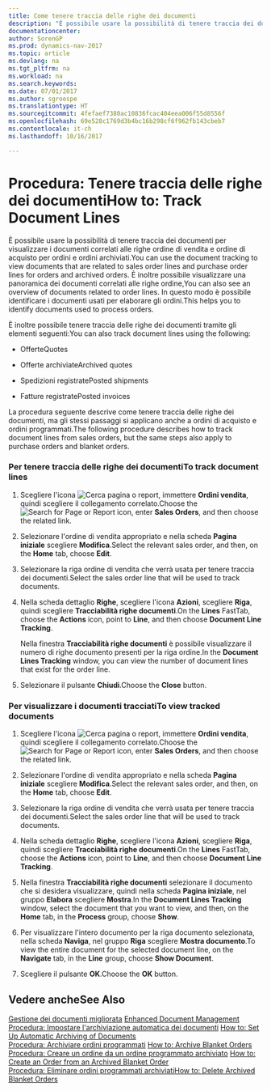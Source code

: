 ```yaml
---
title: Come tenere traccia delle righe dei documenti
description: "È possibile usare la possibilità di tenere traccia dei documenti per visualizzare i documenti correlati alle righe ordine di vendita e ordine di acquisto per ordini e ordini archiviati. È inoltre possibile visualizzare una panoramica dei documenti correlati alle righe ordine, In questo modo è possibile identificare i documenti usati per elaborare gli ordini."
documentationcenter: 
author: SorenGP
ms.prod: dynamics-nav-2017
ms.topic: article
ms.devlang: na
ms.tgt_pltfrm: na
ms.workload: na
ms.search.keywords: 
ms.date: 07/01/2017
ms.author: sgroespe
ms.translationtype: HT
ms.sourcegitcommit: 4fefaef7380ac10836fcac404eea006f55d8556f
ms.openlocfilehash: 69e528c1769d3b4bc16b298cf6f962fb143cbeb7
ms.contentlocale: it-ch
ms.lasthandoff: 10/16/2017

---
```

# <a name="how-to-track-document-lines"></a><span data-ttu-id="1e5f7-105">Procedura: Tenere traccia delle righe dei documenti</span><span class="sxs-lookup"><span data-stu-id="1e5f7-105">How to: Track Document Lines</span></span>
<span data-ttu-id="1e5f7-106">È possibile usare la possibilità di tenere traccia dei documenti per visualizzare i documenti correlati alle righe ordine di vendita e ordine di acquisto per ordini e ordini archiviati.</span><span class="sxs-lookup"><span data-stu-id="1e5f7-106">You can use the document tracking to view documents that are related to sales order lines and purchase order lines for orders and archived orders.</span></span> <span data-ttu-id="1e5f7-107">È inoltre possibile visualizzare una panoramica dei documenti correlati alle righe ordine,</span><span class="sxs-lookup"><span data-stu-id="1e5f7-107">You can also see an overview of documents related to order lines.</span></span> <span data-ttu-id="1e5f7-108">In questo modo è possibile identificare i documenti usati per elaborare gli ordini.</span><span class="sxs-lookup"><span data-stu-id="1e5f7-108">This helps you to identify documents used to process orders.</span></span>  
  
 <span data-ttu-id="1e5f7-109">È inoltre possibile tenere traccia delle righe dei documenti tramite gli elementi seguenti:</span><span class="sxs-lookup"><span data-stu-id="1e5f7-109">You can also track document lines using the following:</span></span>  
  
-   <span data-ttu-id="1e5f7-110">Offerte</span><span class="sxs-lookup"><span data-stu-id="1e5f7-110">Quotes</span></span>  
  
-   <span data-ttu-id="1e5f7-111">Offerte archiviate</span><span class="sxs-lookup"><span data-stu-id="1e5f7-111">Archived quotes</span></span>  
  
-   <span data-ttu-id="1e5f7-112">Spedizioni registrate</span><span class="sxs-lookup"><span data-stu-id="1e5f7-112">Posted shipments</span></span>  
  
-   <span data-ttu-id="1e5f7-113">Fatture registrate</span><span class="sxs-lookup"><span data-stu-id="1e5f7-113">Posted invoices</span></span>  
  
 <span data-ttu-id="1e5f7-114">La procedura seguente descrive come tenere traccia delle righe dei documenti, ma gli stessi passaggi si applicano anche a ordini di acquisto e ordini programmati.</span><span class="sxs-lookup"><span data-stu-id="1e5f7-114">The following procedure describes how to track document lines from sales orders, but the same steps also apply to purchase orders and blanket orders.</span></span>  
  
### <a name="to-track-document-lines"></a><span data-ttu-id="1e5f7-115">Per tenere traccia delle righe dei documenti</span><span class="sxs-lookup"><span data-stu-id="1e5f7-115">To track document lines</span></span>  
  
1.  <span data-ttu-id="1e5f7-116">Scegliere l'icona ![Cerca pagina o report](media/ui-search/search_small.png "icona Cerca pagina o report"), immettere **Ordini vendita**, quindi scegliere il collegamento correlato.</span><span class="sxs-lookup"><span data-stu-id="1e5f7-116">Choose the ![Search for Page or Report](media/ui-search/search_small.png "Search for Page or Report icon") icon, enter **Sales Orders**, and then choose the related link.</span></span>  
  
2.  <span data-ttu-id="1e5f7-117">Selezionare l'ordine di vendita appropriato e nella scheda **Pagina iniziale** scegliere **Modifica**.</span><span class="sxs-lookup"><span data-stu-id="1e5f7-117">Select the relevant sales order, and then, on the **Home** tab, choose **Edit**.</span></span>  
  
3.  <span data-ttu-id="1e5f7-118">Selezionare la riga ordine di vendita che verrà usata per tenere traccia dei documenti.</span><span class="sxs-lookup"><span data-stu-id="1e5f7-118">Select the sales order line that will be used to track documents.</span></span>  
  
4.  <span data-ttu-id="1e5f7-119">Nella scheda dettaglio **Righe**, scegliere l'icona **Azioni**, scegliere **Riga**, quindi scegliere **Tracciabilità righe documenti**.</span><span class="sxs-lookup"><span data-stu-id="1e5f7-119">On the **Lines** FastTab, choose the **Actions** icon, point to **Line**, and then choose **Document Line Tracking**.</span></span>  
  
     <span data-ttu-id="1e5f7-120">Nella finestra **Tracciabilità righe documenti** è possibile visualizzare il numero di righe documento presenti per la riga ordine.</span><span class="sxs-lookup"><span data-stu-id="1e5f7-120">In the **Document Lines Tracking** window, you can view the number of document lines that exist for the order line.</span></span>  
  
5.  <span data-ttu-id="1e5f7-121">Selezionare il pulsante **Chiudi**.</span><span class="sxs-lookup"><span data-stu-id="1e5f7-121">Choose the **Close** button.</span></span>  
  
### <a name="to-view-tracked-documents"></a><span data-ttu-id="1e5f7-122">Per visualizzare i documenti tracciati</span><span class="sxs-lookup"><span data-stu-id="1e5f7-122">To view tracked documents</span></span>  
  
1.  <span data-ttu-id="1e5f7-123">Scegliere l'icona ![Cerca pagina o report](media/ui-search/search_small.png "icona Cerca pagina o report"), immettere **Ordini vendita**, quindi scegliere il collegamento correlato.</span><span class="sxs-lookup"><span data-stu-id="1e5f7-123">Choose the ![Search for Page or Report](media/ui-search/search_small.png "Search for Page or Report icon") icon, enter **Sales Orders**, and then choose the related link.</span></span>  
  
2.  <span data-ttu-id="1e5f7-124">Selezionare l'ordine di vendita appropriato e nella scheda **Pagina iniziale** scegliere **Modifica**.</span><span class="sxs-lookup"><span data-stu-id="1e5f7-124">Select the relevant sales order, and then, on the **Home** tab, choose **Edit**.</span></span>  
  
3.  <span data-ttu-id="1e5f7-125">Selezionare la riga ordine di vendita che verrà usata per tenere traccia dei documenti.</span><span class="sxs-lookup"><span data-stu-id="1e5f7-125">Select the sales order line that will be used to track documents.</span></span>  
  
4.  <span data-ttu-id="1e5f7-126">Nella scheda dettaglio **Righe**, scegliere l'icona **Azioni**, scegliere **Riga**, quindi scegliere **Tracciabilità righe documenti**.</span><span class="sxs-lookup"><span data-stu-id="1e5f7-126">On the **Lines** FastTab, choose the **Actions** icon, point to **Line**, and then choose **Document Line Tracking**.</span></span>  
  
5.  <span data-ttu-id="1e5f7-127">Nella finestra **Tracciabilità righe documenti** selezionare il documento che si desidera visualizzare, quindi nella scheda **Pagina iniziale**, nel gruppo **Elabora** scegliere **Mostra**.</span><span class="sxs-lookup"><span data-stu-id="1e5f7-127">In the **Document Lines Tracking** window, select the document that you want to view, and then, on the **Home** tab, in the **Process** group, choose **Show**.</span></span>  
  
6.  <span data-ttu-id="1e5f7-128">Per visualizzare l'intero documento per la riga documento selezionata, nella scheda **Naviga**, nel gruppo **Riga** scegliere **Mostra documento**.</span><span class="sxs-lookup"><span data-stu-id="1e5f7-128">To view the entire document for the selected document line, on the **Navigate** tab, in the **Line** group, choose **Show Document**.</span></span>  
  
7.  <span data-ttu-id="1e5f7-129">Scegliere il pulsante **OK**.</span><span class="sxs-lookup"><span data-stu-id="1e5f7-129">Choose the **OK** button.</span></span>  
  
## <a name="see-also"></a><span data-ttu-id="1e5f7-130">Vedere anche</span><span class="sxs-lookup"><span data-stu-id="1e5f7-130">See Also</span></span>  
 <span data-ttu-id="1e5f7-131">[Gestione dei documenti migliorata](enhanced-document-management.md) </span><span class="sxs-lookup"><span data-stu-id="1e5f7-131">[Enhanced Document Management](enhanced-document-management.md) </span></span>  
 <span data-ttu-id="1e5f7-132">[Procedura: Impostare l'archiviazione automatica dei documenti](how-to-set-up-automatic-archiving-of-documents.md) </span><span class="sxs-lookup"><span data-stu-id="1e5f7-132">[How to: Set Up Automatic Archiving of Documents](how-to-set-up-automatic-archiving-of-documents.md) </span></span>  
 <span data-ttu-id="1e5f7-133">[Procedura: Archiviare ordini programmati](how-to-archive-blanket-orders.md) </span><span class="sxs-lookup"><span data-stu-id="1e5f7-133">[How to: Archive Blanket Orders](how-to-archive-blanket-orders.md) </span></span>  
 <span data-ttu-id="1e5f7-134">[Procedura: Creare un ordine da un ordine programmato archiviato](how-to-create-an-order-from-an-archived-blanket-order.md) </span><span class="sxs-lookup"><span data-stu-id="1e5f7-134">[How to: Create an Order from an Archived Blanket Order](how-to-create-an-order-from-an-archived-blanket-order.md) </span></span>  
 [<span data-ttu-id="1e5f7-135">Procedura: Eliminare ordini programmati archiviati</span><span class="sxs-lookup"><span data-stu-id="1e5f7-135">How to: Delete Archived Blanket Orders</span></span>](how-to-delete-archived-blanket-orders.md)
